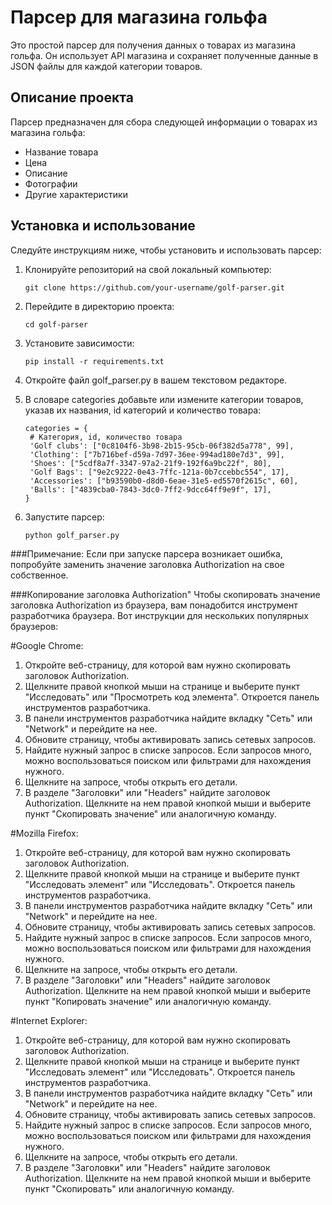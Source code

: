 # Парсер для магазина гольфа

Это простой парсер для получения данных о товарах из магазина гольфа. Он использует API магазина и сохраняет полученные данные в JSON файлы для каждой категории товаров.

## Описание проекта

Парсер предназначен для сбора следующей информации о товарах из магазина гольфа:

- Название товара
- Цена
- Описание
- Фотографии
- Другие характеристики

## Установка и использование

Следуйте инструкциям ниже, чтобы установить и использовать парсер:

1. Клонируйте репозиторий на свой локальный компьютер:
   ```shell
   git clone https://github.com/your-username/golf-parser.git

2. Перейдите в директорию проекта:
   ```shell
   cd golf-parser
   
3. Установите зависимости:
   ```shell
   pip install -r requirements.txt
   
4. Откройте файл golf_parser.py в вашем текстовом редакторе.

5. В словаре categories добавьте или измените категории товаров, указав их названия, id категорий и количество товара:
   ```shell
   categories = {
    # Категория, id, количество товара
    'Golf clubs': ["0c8104f6-3b98-2b15-95cb-06f382d5a778", 99],
    'Clothing': ["7b716bef-d59a-7d97-36ee-994ad180e7d3", 99],
    'Shoes': ["5cdf8a7f-3347-97a2-21f9-192f6a9bc22f", 80],
    'Golf Bags': ["9e2c9222-0e43-7ffc-121a-0b7ccebbc554", 17],
    'Accessories': ["b93590b0-d8d0-6eae-31e5-ed5570f2615c", 60],
    'Balls': ["4839cba0-7843-3dc0-7ff2-9dcc64ff9e9f", 17],
   }

7. Запустите парсер:
   ```shell
   python golf_parser.py

###Примечание:
Если при запуске парсера возникает ошибка, попробуйте заменить значение заголовка Authorization на свое собственное.

###Копирование заголовка Authorization"
Чтобы скопировать значение заголовка Authorization из браузера, вам понадобится инструмент разработчика браузера. Вот инструкции для нескольких популярных браузеров:

#Google Chrome:
1. Откройте веб-страницу, для которой вам нужно скопировать заголовок Authorization.
2. Щелкните правой кнопкой мыши на странице и выберите пункт "Исследовать" или "Просмотреть код элемента". Откроется панель инструментов разработчика.
3. В панели инструментов разработчика найдите вкладку "Сеть" или "Network" и перейдите на нее.
4. Обновите страницу, чтобы активировать запись сетевых запросов.
5. Найдите нужный запрос в списке запросов. Если запросов много, можно воспользоваться поиском или фильтрами для нахождения нужного.
6. Щелкните на запросе, чтобы открыть его детали.
7. В разделе "Заголовки" или "Headers" найдите заголовок Authorization. Щелкните на нем правой кнопкой мыши и выберите пункт "Скопировать значение" или аналогичную команду.

#Mozilla Firefox:
1. Откройте веб-страницу, для которой вам нужно скопировать заголовок Authorization.
2. Щелкните правой кнопкой мыши на странице и выберите пункт "Исследовать элемент" или "Исследовать". Откроется панель инструментов разработчика.
3. В панели инструментов разработчика найдите вкладку "Сеть" или "Network" и перейдите на нее.
4. Обновите страницу, чтобы активировать запись сетевых запросов.
5. Найдите нужный запрос в списке запросов. Если запросов много, можно воспользоваться поиском или фильтрами для нахождения нужного.
6. Щелкните на запросе, чтобы открыть его детали.
7. В разделе "Заголовки" или "Headers" найдите заголовок Authorization. Щелкните на нем правой кнопкой мыши и выберите пункт "Копировать значение" или аналогичную команду.

#Internet Explorer:
1. Откройте веб-страницу, для которой вам нужно скопировать заголовок Authorization.
2. Щелкните правой кнопкой мыши на странице и выберите пункт "Исследовать элемент" или "Исследовать". Откроется панель инструментов разработчика.
3. В панели инструментов разработчика найдите вкладку "Сеть" или "Network" и перейдите на нее.
4. Обновите страницу, чтобы активировать запись сетевых запросов.
5. Найдите нужный запрос в списке запросов. Если запросов много, можно воспользоваться поиском или фильтрами для нахождения нужного.
6. Щелкните на запросе, чтобы открыть его детали.
7. В разделе "Заголовки" или "Headers" найдите заголовок Authorization. Щелкните на нем правой кнопкой мыши и выберите пункт "Скопировать" или аналогичную команду.